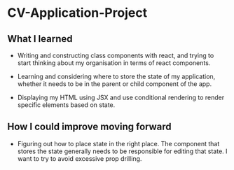 # CV-Application-Project

## What I learned 

- Writing and constructing class components with react, and trying to start thinking about my organisation in terms of react components.

- Learning and considering where to store the state of my application, whether it needs to be in the parent or child component of the app. 

- Displaying my HTML using JSX and use conditional rendering to render specific elements based on state.

## How I could improve moving forward

- Figuring out how to place state in the right place. The component that stores the state generally needs to be responsible for editing that state. I want to try to avoid excessive prop drilling.